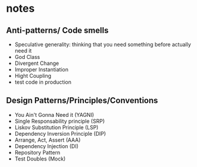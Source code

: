 # notes 
## Anti-patterns/ Code smells
- Speculative generality: thinking that you need something before actually need it 
- God Class
- Divergent Change
- Improper Instantiation
- Hight Coupling
- test code in production

## Design Patterns/Principles/Conventions
- You Ain't Gonna Need it (YAGNI)
- Single Responsability principle (SRP)
- Liskov Substitution Principle (LSP)
- Dependency Inversion Principle (DIP)
- Arrange, Act, Assert (AAA)
- Dependency Injection (DI)
- Repository Pattern 
- Test Doubles (Mock)